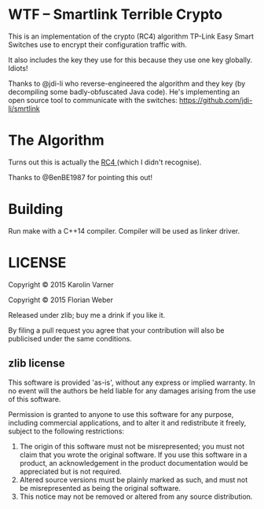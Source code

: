 # WTF – Smartlink Terrible Crypto

This is an implementation of the crypto (RC4) algorithm TP-Link
Easy Smart Switches use to encrypt their configuration
traffic with.

It also includes the key they use for this because they use
one key globally. Idiots!

Thanks to @jdi-li who reverse-engineered the algorithm and
they key (by decompiling some badly-obfuscated Java code).
He's implementing an open source tool to communicate with
the switches: https://github.com/jdi-li/smrtlink

# The Algorithm

Turns out this is actually the [ RC4 ](
https://en.wikipedia.org/wiki/RC4#Pseudo-random_generation_algorithm_.28PRGA.29) (which I didn't recognise).

Thanks to @BenBE1987 for pointing this out!

# Building

Run make with a C++14 compiler.
Compiler will be used as linker driver.

# LICENSE

Copyright © 2015 Karolin Varner

Copyright © 2015 Florian Weber

Released under zlib; buy me a drink if you like it.

By filing a pull request you agree that your contribution
will also be publicised under the same conditions.

## zlib license

This software is provided 'as-is', without any express or
implied warranty. In no event will the authors be held
liable for any damages arising from the use of this
software.

Permission is granted to anyone to use this software for any
purpose, including commercial applications, and to alter it
and redistribute it freely, subject to the following
restrictions:

1. The origin of this software must not be misrepresented;
   you must not claim that you wrote the original software.
   If you use this software in a product, an acknowledgement
   in the product documentation would be appreciated but is
   not required.
2. Altered source versions must be plainly marked as such,
   and must not be misrepresented as being the original
   software.
3. This notice may not be removed or altered from any source
   distribution.
